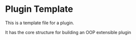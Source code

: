 # Plugin Template

This is a template file for a plugin.

It has the core structure for building an OOP extensible plugin
